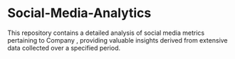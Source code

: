 # Social-Media-Analytics
This repository contains a detailed analysis of social media metrics pertaining to Company , providing valuable insights derived from extensive data collected over a specified period. 
